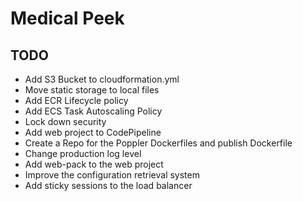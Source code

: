 # Medical Peek

## TODO

- Add S3 Bucket to cloudformation.yml
- Move static storage to local files
- Add ECR Lifecycle policy
- Add ECS Task Autoscaling Policy
- Lock down security
- Add web project to CodePipeline
- Create a Repo for the Poppler Dockerfiles and publish Dockerfile
- Change production log level
- Add web-pack to the web project
- Improve the configuration retrieval system
- Add sticky sessions to the load balancer